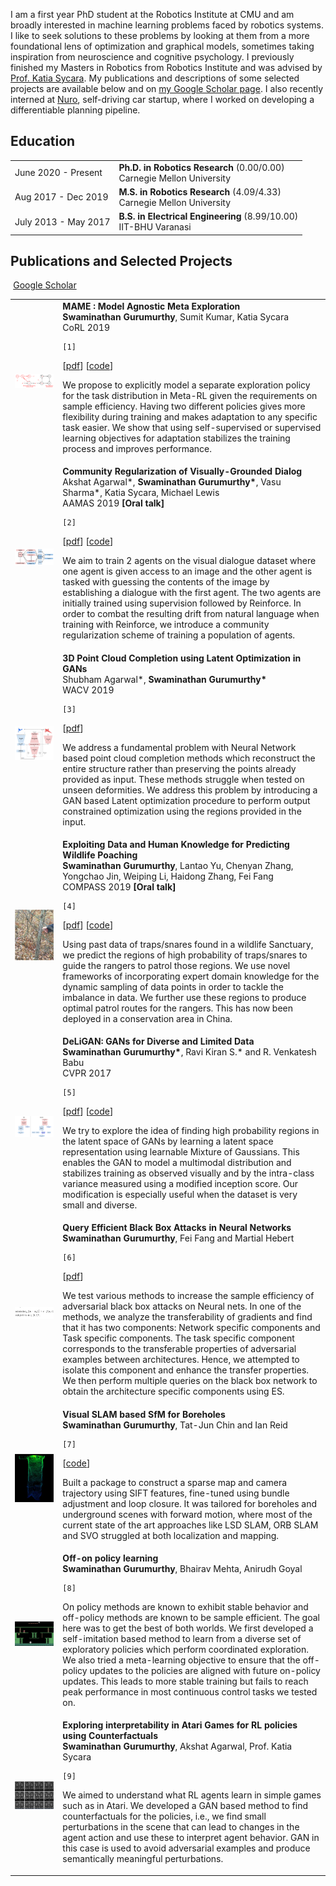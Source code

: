 I am a first year PhD student at the Robotics Institute at CMU and am broadly interested in machine learning problems faced by robotics systems. I like to seek solutions to these problems by looking at them from a more foundational lens of optimization and graphical models, sometimes taking inspiration from neuroscience and cognitive psychology. I previously finished my Masters in Robotics from Robotics Institute and was advised by [Prof. Katia Sycara](https://www.ri.cmu.edu/ri-faculty/katia-sycara/). My publications and descriptions of some selected projects are available below and on [my Google Scholar page](https://scholar.google.com/citations?user=do8COWIAAAAJ&hl=en). I also recently interned at [Nuro](https://nuro.ai/), self-driving car startup, where I worked on developing a differentiable planning pipeline.


## <i class="fa fa-chevron-right"></i> Education

<table class="table table-hover">
  <tr>
    <td class="col-md-3">June 2020 - Present</td>
    <td>
        <strong>Ph.D. in Robotics Research</strong>
          (0.00/0.00)
        <br>
      Carnegie Mellon University
    </td>
  </tr>
  <tr>
    <td class="col-md-3">Aug 2017 - Dec 2019</td>
    <td>
        <strong>M.S. in Robotics Research</strong>
          (4.09/4.33)
        <br>
      Carnegie Mellon University
    </td>
  </tr>
  <tr>
    <td class="col-md-3">July 2013 - May 2017</td>
    <td>
        <strong>B.S. in Electrical Engineering</strong>
          (8.99/10.00)
        <br>
      IIT-BHU Varanasi
    </td>
  </tr>
</table>


<!-- ## <i class="fa fa-chevron-right"></i> Experience
<table class="table table-hover">
<tr>
  <td class='col-md-3'>May 2019 - Present</td>
  <td><strong>Facebook AI</strong>, Research Scientist</td>
</tr>
<tr>
</tr>
<tr>
  <td class='col-md-3'>June 2018 - Sept 2018</td>
  <td><strong>Intel Labs</strong>, Research Intern</td>
</tr>
<tr>
</tr>
<tr>
  <td class='col-md-3'>May 2017 - Oct 2017</td>
  <td><strong>Google DeepMind</strong>, Research Intern</td>
</tr>
<tr>
</tr>
<tr>
  <td class='col-md-3'>May 2014 - Aug 2014</td>
  <td><strong>Adobe Research</strong>, Data Scientist Intern</td>
</tr>
<tr>
</tr>
<tr>
  <td class='col-md-3'>Dec 2013 - Jan 2014</td>
  <td><strong>Snowplow Analytics</strong>, Software Engineer Intern</td>
</tr>
<tr>
</tr>
<tr>
  <td class='col-md-3'>May 2013 - Aug 2013</td>
  <td><strong>Qualcomm</strong>, Software Engineer Intern</td>
</tr>
<tr>
</tr>
<tr>
  <td class='col-md-3'>May 2012 - Aug 2012</td>
  <td><strong>Phoenix Integration</strong>, Software Engineer Intern</td>
</tr>
<tr>
</tr>
<tr>
  <td class='col-md-3'>Jan 2011 - Aug 2011</td>
  <td><strong>Sunapsys</strong>, Network Administrator Intern</td>
</tr>
<tr>
</tr>
</table> -->


## <i class="fa fa-chevron-right"></i> Publications and Selected Projects <i class="fa fa-code-fork" aria-hidden="true"></i>

<a href="https://scholar.google.com/citations?user=do8COWIAAAAJ&hl=en&oi=sra" class="btn btn-primary" style="padding: 0.3em;">
  <i class="ai ai-google-scholar"></i> Google Scholar
</a>

<table class="table table-hover">
<tr>
<td class="col-md-3"><a href='https://arxiv.org/abs/1911.04024' target='_blank'><img src="images/publications/mame2019.png"/></a> </td>
<td>
    <strong>MAME : Model Agnostic Meta Exploration</strong><br>
    <strong>Swaminathan Gurumurthy</strong>, Sumit Kumar, Katia Sycara<br>
    CoRL 2019<br>
    
    [1] 
[<a href='https://arxiv.org/abs/1911.04024' 
    target='_blank'>pdf</a>] [<a href='https://github.com/swami1995/exp_maml/tree/another_sparse_branch_ppo' target='_blank'>code</a>] <br>
    
<!-- <div id="abs_amos2020differentiable" style="text-align: justify; display: none" markdown="1"> -->
We propose to explicitly model a separate exploration policy for the task distribution in Meta-RL given the requirements on sample efficiency. Having two different policies gives more flexibility during training and makes adaptation to any specific task easier. We show that using self-supervised or supervised learning objectives for adaptation stabilizes the training process and improves performance.
<!-- </div> -->

</td>
</tr>


<tr>
<td class="col-md-3"><a href='https://arxiv.org/abs/1808.04359' target='_blank'><img src="images/publications/visdial2019.png"/></a> </td>
<td>
    <strong>Community Regularization of Visually-Grounded Dialog</strong><br>
    Akshat Agarwal*, <strong>Swaminathan Gurumurthy*</strong>, Vasu Sharma*, Katia Sycara, Michael Lewis<br>
    AAMAS 2019 <strong>[Oral talk]</strong><br>
    
    [2] 
[<a href='https://arxiv.org/abs/1808.04359' 
    target='_blank'>pdf</a>] [<a href='https://github.com/agakshat/visualdialog-pytorch' target='_blank'>code</a>] <br>
    
<!-- <div id="abs_amos2020differentiable" style="text-align: justify; display: none" markdown="1"> -->
We aim to train 2 agents on the visual dialogue dataset where one agent is given access to an image and the other agent is tasked with guessing the contents of the image by establishing a dialogue with the first agent. The two agents are initially trained using supervision followed by Reinforce. In order to combat the resulting drift from natural language when training with Reinforce, we introduce a community regularization scheme of training a population of agents.
<!-- </div> -->

</td>
</tr>


<tr>
<td class="col-md-3"><a href='https://arxiv.org/abs/1807.03407' target='_blank'><img src="images/publications/pcc2019.png"/></a> </td>
<td>
    <strong> 3D Point Cloud Completion using Latent Optimization in GANs </strong><br>
    Shubham Agarwal*, <strong>Swaminathan Gurumurthy*</strong> <br>
    WACV 2019<br>
    
    [3] 
[<a href='https://arxiv.org/abs/1807.03407' target='_blank'>pdf</a>] <br>
    
<!-- <div id="abs_amos2020differentiable" style="text-align: justify; display: none" markdown="1"> -->
We address a fundamental problem with Neural Network based point cloud completion methods which reconstruct the entire structure rather than preserving the points already provided as input. These methods struggle when tested on unseen deformities. We address this problem by introducing a GAN based Latent optimization procedure to perform output constrained optimization using the regions provided in the input.
<!-- </div> -->

</td>
</tr>



<tr>
<td class="col-md-3"><a href='https://arxiv.org/abs/1805.05356' target='_blank'><img src="images/publications/compass2018.png"/></a> </td>
<td>
    <strong>Exploiting Data and Human Knowledge for Predicting Wildlife Poaching</strong><br>
    <strong>Swaminathan Gurumurthy</strong>, Lantao Yu, Chenyan Zhang, Yongchao Jin, Weiping Li, Haidong Zhang, Fei Fang<br>
    COMPASS 2019 <strong>[Oral talk]</strong><br>

    [4] 
[<a href='https://arxiv.org/abs/1805.05356' 
    target='_blank'>pdf</a>] [<a href='https://github.com/swami1995/PAWS-COMPASS' target='_blank'>code</a>] <br>
    
<!-- <div id="abs_amos2020differentiable" style="text-align: justify; display: none" markdown="1"> -->
Using past data of traps/snares found in a wildlife Sanctuary, we predict the regions of high probability of traps/snares to guide the rangers to patrol those regions. We use novel frameworks of incorporating expert domain knowledge for the dynamic sampling of data points in order to tackle the imbalance in data. We further use these regions to produce optimal patrol routes for the rangers. This has now been deployed in a conservation area in China.
<!-- </div> -->

</td>
</tr>


<tr>
<td class="col-md-3"><a href='http://openaccess.thecvf.com/content_cvpr_2017/papers/Gurumurthy_DeLiGAN__Generative_CVPR_2017_paper.pdf' target='_blank'><img src="images/publications/deligan2017.png"/></a> </td>
<td>
    <strong> DeLiGAN: GANs for Diverse and Limited Data </strong><br>
    <strong>Swaminathan Gurumurthy*</strong>, Ravi Kiran S.* and R. Venkatesh Babu <br>
    CVPR 2017<br>

    [5] 
[<a href='http://openaccess.thecvf.com/content_cvpr_2017/papers/Gurumurthy_DeLiGAN__Generative_CVPR_2017_paper.pdf' 
    target='_blank'>pdf</a>] [<a href='https://github.com/val-iisc/deligan' target='_blank'>code</a>] <br>
    
<!-- <div id="abs_amos2020differentiable" style="text-align: justify; display: none" markdown="1"> -->
We try to explore the idea of finding high probability regions in the latent space of GANs by learning a latent space representation using learnable Mixture of Gaussians. This enables the GAN to model a multimodal distribution and stabilizes training as observed visually and by the intra-class variance measured using a modified inception score. Our modification is especially useful when the dataset is very small and diverse.
<!-- </div> -->

</td>
</tr>

<tr>
<td class="col-md-3"><a href='https://drive.google.com/file/d/1l8ngpk-A3E01gTBhAsXT7IzV_bIJ_b12/view?usp=sharing' target='_blank'><img src="images/publications/bbox_attack.png"/></a> </td>
<td>
    <strong> Query Efficient Black Box Attacks in Neural Networks </strong><br>
    <strong>Swaminathan Gurumurthy</strong>, Fei Fang and Martial Hebert <br>

    [6] 
[<a href='https://drive.google.com/file/d/1l8ngpk-A3E01gTBhAsXT7IzV_bIJ_b12/view?usp=sharing' 
    target='_blank'>pdf</a>] <br>
    
<!-- <div id="abs_amos2020differentiable" style="text-align: justify; display: none" markdown="1"> -->
We test various methods to increase the sample efficiency of adversarial black box attacks on Neural nets. In one of the methods, we analyze the transferability of gradients and find that it has two components: Network specific components and Task specific components. The task specific component corresponds to the transferable properties of adversarial examples between architectures. Hence, we attempted to isolate this component and enhance the transfer properties. We then perform multiple queries on the black box network to obtain the architecture specific components using ES.
<!-- </div> -->

</td>
</tr>


<tr>
<td class="col-md-3"><img src="images/publications/slam.png"/></td>
<td>
    <strong> Visual SLAM based SfM for Boreholes </strong><br>
    <strong>Swaminathan Gurumurthy</strong>, Tat-Jun Chin and Ian Reid <br>

    [7] 
[<a href='https://github.com/swami1995/vo-slam' target='_blank'>code</a>] <br>
    
<!-- <div id="abs_amos2020differentiable" style="text-align: justify; display: none" markdown="1"> -->
Built a package to construct a sparse map and camera trajectory using SIFT features, fine-tuned using bundle adjustment and loop closure. It was tailored for boreholes and underground scenes with forward motion, where most of the current state of the art approaches like LSD SLAM, ORB SLAM and SVO struggled at both localization and mapping.
<!-- </div> -->

</td>
</tr>

<tr>
<td class="col-md-3"><img src="images/publications/explore2018.png"/> </td>
<td>
    <strong> Off-on policy learning </strong><br>
    <strong>Swaminathan Gurumurthy</strong>, Bhairav Mehta, Anirudh Goyal <br>

    [8] 
    
<!-- <div id="abs_amos2020differentiable" style="text-align: justify; display: none" markdown="1"> -->
On policy methods are known to exhibit stable behavior and off-policy methods are known to be sample efficient. The goal here was to get the best of both worlds. We first developed a self-imitation based method to learn from a diverse set of exploratory policies which perform coordinated exploration. We also tried a meta-learning objective to ensure that the off-policy updates to the policies are aligned with future on-policy updates. This leads to more stable training but fails to reach peak performance in most continuous control tasks we tested on.
<!-- </div> -->

</td>
</tr>

</td>
</tr>

<tr>
<td class="col-md-3"><img src="images/publications/interpretability2018.png"/> </td>
<td>
    <strong> Exploring interpretability in Atari Games for RL policies using Counterfactuals </strong><br>
    <strong>Swaminathan Gurumurthy</strong>, Akshat Agarwal, Prof. Katia Sycara <br>

    [9] 
    
<!-- <div id="abs_amos2020differentiable" style="text-align: justify; display: none" markdown="1"> -->
We aimed to understand what RL agents learn in simple games such as in Atari. We developed a GAN based method to find counterfactuals for the policies, i.e., we find small perturbations in the scene that can lead to changes in the agent action and use these to interpret agent behavior. GAN in this case is used to avoid adversarial examples and produce semantically meaningful perturbations.
<!-- </div> -->

</td>
</tr>


</table>
